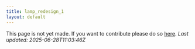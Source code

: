 ```yaml
---
title: lamp_redesign_1
layout: default
---
```


This page is not yet made. If you want to contribute please do so [here](https://github.com/CrazyH2/Bigstone/blob/wiki/components/lamp_redesign_1.md).
_Last updated: 2025-06-28T11:03:46Z_
